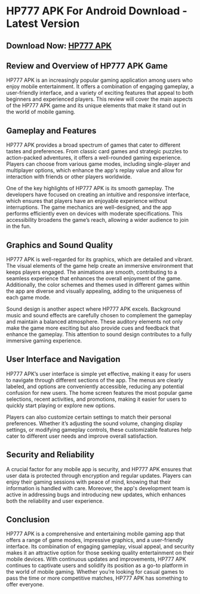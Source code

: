 # HP777 APK For Android Download - Latest Version

## Download Now: [HP777 APK](https://spoo.me/ex0JKA)

## **Review and Overview of HP777 APK Game**

HP777 APK is an increasingly popular gaming application among users who enjoy mobile entertainment. It offers a combination of engaging gameplay, a user-friendly interface, and a variety of exciting features that appeal to both beginners and experienced players. This review will cover the main aspects of the HP777 APK game and its unique elements that make it stand out in the world of mobile gaming.

## **Gameplay and Features**

HP777 APK provides a broad spectrum of games that cater to different tastes and preferences. From classic card games and strategic puzzles to action-packed adventures, it offers a well-rounded gaming experience. Players can choose from various game modes, including single-player and multiplayer options, which enhance the app's replay value and allow for interaction with friends or other players worldwide.

One of the key highlights of HP777 APK is its smooth gameplay. The developers have focused on creating an intuitive and responsive interface, which ensures that players have an enjoyable experience without interruptions. The game mechanics are well-designed, and the app performs efficiently even on devices with moderate specifications. This accessibility broadens the game’s reach, allowing a wider audience to join in the fun.

## **Graphics and Sound Quality**

HP777 APK is well-regarded for its graphics, which are detailed and vibrant. The visual elements of the game help create an immersive environment that keeps players engaged. The animations are smooth, contributing to a seamless experience that enhances the overall enjoyment of the game. Additionally, the color schemes and themes used in different games within the app are diverse and visually appealing, adding to the uniqueness of each game mode.

Sound design is another aspect where HP777 APK excels. Background music and sound effects are carefully chosen to complement the gameplay and maintain a balanced atmosphere. These auditory elements not only make the game more exciting but also provide cues and feedback that enhance the gameplay. This attention to sound design contributes to a fully immersive gaming experience.

## **User Interface and Navigation**

HP777 APK’s user interface is simple yet effective, making it easy for users to navigate through different sections of the app. The menus are clearly labeled, and options are conveniently accessible, reducing any potential confusion for new users. The home screen features the most popular game selections, recent activities, and promotions, making it easier for users to quickly start playing or explore new options.

Players can also customize certain settings to match their personal preferences. Whether it’s adjusting the sound volume, changing display settings, or modifying gameplay controls, these customizable features help cater to different user needs and improve overall satisfaction.

## **Security and Reliability**

A crucial factor for any mobile app is security, and HP777 APK ensures that user data is protected through encryption and regular updates. Players can enjoy their gaming sessions with peace of mind, knowing that their information is handled with care. Moreover, the app's development team is active in addressing bugs and introducing new updates, which enhances both the reliability and user experience.

## **Conclusion**

HP777 APK is a comprehensive and entertaining mobile gaming app that offers a range of game modes, impressive graphics, and a user-friendly interface. Its combination of engaging gameplay, visual appeal, and security makes it an attractive option for those seeking quality entertainment on their mobile devices. With continuous updates and improvements, HP777 APK continues to captivate users and solidify its position as a go-to platform in the world of mobile gaming. Whether you’re looking for casual games to pass the time or more competitive matches, HP777 APK has something to offer everyone.
